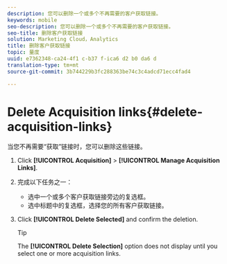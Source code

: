 ```yaml
---
description: 您可以删除一个或多个不再需要的客户获取链接。
keywords: mobile
seo-description: 您可以删除一个或多个不再需要的客户获取链接。
seo-title: 删除客户获取链接
solution: Marketing Cloud，Analytics
title: 删除客户获取链接
topic: 量度
uuid: e7362348-ca24-4f1 c-b37 f-ica6 d2 b0 da6 d
translation-type: tm+mt
source-git-commit: 3b744229b3fc288363be74c3c4adcd71ecc4fad4

---
```



# Delete Acquisition links{#delete-acquisition-links}

当您不再需要“获取”链接时，您可以删除这些链接。

1. Click **[!UICONTROL Acquisition]** &gt; **[!UICONTROL Manage Acquisition Links]**.
1. 完成以下任务之一：

   * 选中一个或多个客户获取链接旁边的复选框。
   * 选中标题中的复选框，选择您的所有客户获取链接。

1. Click **[!UICONTROL Delete Selected]** and confirm the deletion.

   >[!TIP]
   >
   >The **[!UICONTROL Delete Selection]** option does not display until you select one or more acquisition links.

